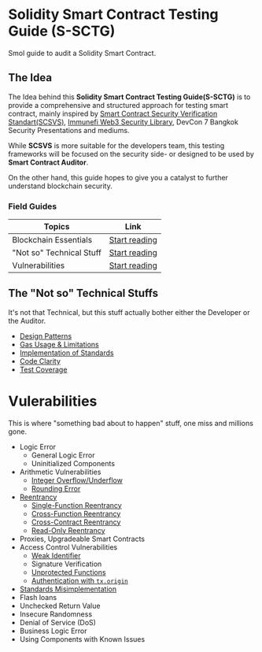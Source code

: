 # Solidity Smart Contract Testing Guide (S-SCTG)

Smol guide to audit a Solidity Smart Contract.

## The Idea

The Idea behind this **Solidity Smart Contract Testing Guide(S-SCTG)** is to provide a comprehensive and structured approach for testing smart contract, mainly inspired by [Smart Contract Security Verification Standart(SCSVS)](https://github.com/securing/SCSVS), [Immunefi Web3 Security Library](https://github.com/immunefi-team/Web3-Security-Library), DevCon 7 Bangkok Security Presentations and mediums.

While **SCSVS** is more suitable for the developers team, this testing frameworks will be focused on the security side- or designed to be used by **Smart Contract Auditor**. 

On the other hand, this guide hopes to give you a catalyst to further understand blockchain security.


### Field Guides
|  Topics | Link  |
|---|---|
| Blockchain Essentials | [Start reading](Blockchain%20Essentials/README.md#blockchain-essentials)|
| "Not so" Technical Stuff| [Start reading](#the-not-so-technical-stuffs)|
| Vulnerabilities | [Start reading](#vulerabilities) |

## The "Not so" Technical Stuffs
It's not that Technical, but this stuff actually bother either the Developer or the Auditor.

- [Design Patterns]([NTT-01]%20-%20Design%20Patterns.md#design-patterns) 
- [Gas Usage & Limitations]([NTT-02]%20-%20Gas%20Usage%20&%20Limitations.md#gas-usage--limitation)
- [Implementation of Standards]([NTT-03]%20-%20Implementation%20of%20Standards.md#implementation-of-standards)
- [Code Clarity]([NTT-04]%20-%20Code%20Clarity.md#code-clarity)
- [Test Coverage]([NTT-05]%20-%20Test%20Coverage.md#test-coverage)

# Vulerabilities
This is where "something bad about to happen" stuff, one miss and millions gone.

- Logic Error
    - General Logic Error
    - Uninitialized Components
- Arithmetic Vulnerabilities
    - [Integer Overflow/Underflow](Vulnerabilities/[V-AV-01]%20-%20Integer%20Overflow%20&%20Underflow.md#integer-overflow--underflow)
    - [Rounding Error](Vulnerabilities/[V-AV-02]%20-%20Rounding%20Error.md#rounding-error)
- [Reentrancy](Vulnerabilities/[V-RE-01]%20-%20Reentrancy.md#reentrancy)
    - [Single-Function Reentrancy](Vulnerabilities/[V-RE-02]%20-%20Single-Function%20Reentrancy.md#single-function-reentrancy)
    - [Cross-Function Reentrancy](Vulnerabilities/[V-RE-03]%20-%20Cross-Function%20Reentrancy.md#cross-function-reentrancy)
    - [Cross-Contract Reentrancy](Vulnerabilities/[V-RE-04]%20-%20Cross-Contract%20Reentrancy.md#cross-contract-reentrancy)
    - [Read-Only Reentrancy](Vulnerabilities/[V-RE-05]%20-%20Read-Only%20Reentrancy.md#read-only-reentrancy)
- Proxies, Upgradeable Smart Contracts
- Access Control Vulnerabilities
    - [Weak Identifier](Vulnerabilities/[V-AC-01]%20-%20Weak%20Identifier.md#weak-identifier)
    - Signature Verification
    - [Unprotected Functions](Vulnerabilities/[V-AC-03]%20-%20Unprotected%20Functions.md#unprotected-functions)
    - [Authentication with `tx.origin`](Vulnerabilities/[V-AC-04]%20-%20tx.origin%20Authentication.md#txorigin-authentication)
- [Standards Misimplementation](Vulnerabilities/[V-SMI-01]%20-%20Standards%20Misimplementation.md#standards-misimplementation)
- Flash loans
- Unchecked Return Value
- Insecure Randomness
- Denial of Service (DoS)
- Business Logic Error
- Using Components with Known Issues
